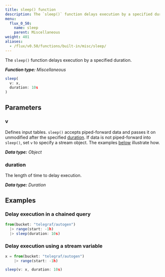 ```yaml
---
title: sleep() function
description: The `sleep()` function delays execution by a specified duration.
menu:
  flux_0_50:
    name: sleep
    parent: Miscellaneous
weight: 401
aliases:
  - /flux/v0.50/functions/built-in/misc/sleep/
---
```


The `sleep()` function delays execution by a specified duration.

_**Function type:** Miscellaneous_

```js
sleep(
  v: x,
  duration: 10s
)
```

## Parameters

### v
Defines input tables.
`sleep()` accepts piped-forward data and passes it on unmodified after the
specified [duration](#duration).
If data is not piped-forward into `sleep()`, set `v` to specify a stream object.
The examples [below](#examples) illustrate how.

_**Data type:** Object_

### duration
The length of time to delay execution.

_**Data type:** Duration_

## Examples

### Delay execution in a chained query
```js
from(bucket: "telegraf/autogen")
  |> range(start: -1h)
  |> sleep(duration: 10s)
```

### Delay execution using a stream variable
```js
x = from(bucket: "telegraf/autogen")
    |> range(start: -1h)

sleep(v: x, duration: 10s)
```
